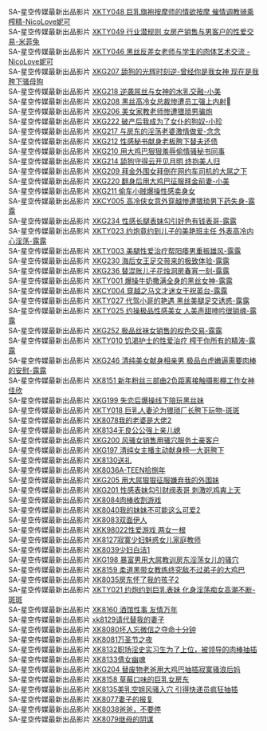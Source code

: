 SA-星空传媒最新出品影片     [XKTY048 巨乳旗袍按摩师的情欲按摩 催情调教骑乘榨精-NicoLove妮可](https://sagj.me/videoDetail/0f3b4ef314f21202.html)                    
SA-星空传媒最新出品影片     [XKTY049 行业潜规则 女房产销售与男客户的性爱交易-米菲兔](https://sagj.me/videoDetail/6a4163f299704087.html)                    
SA-星空传媒最新出品影片     [XKTY046 黑丝反差女老师与学生的肉体艺术交流 -NicoLove妮可](https://sagj.me/videoDetail/400fb87c935f4add.html)                    
SA-星空传媒最新出品影片     [XKG207 舔狗的光辉时刻逆-曾经你是我女神 现在是我胯下骚母狗](http://sagj.me/videoDetail/e91e0659bbe3687d.html)       
SA-星空传媒最新出品影片     [XKG218 逆袭屌丝与女神的水乳交融-小美](http://sagj.me/videoDetail/5fc2310579867dc9.html)    
SA-星空传媒最新出品影片     [XKG208 黑丝高冷女总裁惨遭员工强上内射](http://sagj.me/videoDetail/573e9d62dfe14cb1.html)   
SA-星空传媒最新出品影片     [XKG206 美女家教老师惨遭猥琐男骗炮](http://sagj.me/videoDetail/c19dadc4a7ce1544.html)         
SA-星空传媒最新出品影片     [XKG222 破产后我成为了女仆的狗奴-小珍](http://sagj.me/videoDetail/02620d526914d290.html)                    
SA-星空传媒最新出品影片     [XKG217 与房东的淫荡老婆激情做爱-念念](http://sagj.me/videoDetail/58c4937031b47b3b.html)                    
SA-星空传媒最新出品影片     [XKG212 性感秘书献身老板胯下替夫还债](http://sagj.me/videoDetail/7e0369674e22a379.html)                    
SA-星空传媒最新出品影片     [XKG210 用大鸡巴狠狠羞辱偷情骚秘书同事](http://sagj.me/videoDetail/73301722e574a7d2.html)                    
SA-星空传媒最新出品影片     [XKG214 舔狗守得云开见月明 终抱美人归](http://sagj.me/videoDetail/883f5fb74dbdfc1e.html)                    
SA-星空传媒最新出品影片     [XKG209 拜金外围女拜倒在网约车司机的大屌之下](http://sagj.me/videoDetail/2e1cd95e7a00335e.html)                    
SA-星空传媒最新出品影片     [XKG220 翻身后用大鸡巴征服拜金前妻-小美](http://sagj.me/videoDetail/172c52988cc7ce89.html)                    
SA-星空传媒最新出品影片     [XKG211 偷车小贼爆操性感卖身女](http://sagj.me/videoDetail/e8875118f03a83ed.html)                    
SA-星空传媒最新出品影片     [XKCY005 高冷侠女意外穿越惨遭猥琐男下药失身-露露](http://sagj.me/videoDetail/e5dff27a2d5e19c7.html)                    
SA-星空传媒最新出品影片     [XKG234 性感长腿表妹勾引好色有钱表哥-露露](http://sagj.me/videoDetail/09d884f1542fad6e.html)                    
SA-星空传媒最新出品影片     [XKTY023 约炮竟约到儿子的美艳班主任 外表高冷内心淫荡-露露](http://sagj.me/videoDetail/d9ccecac910a8966.html)                    
SA-星空传媒最新出品影片     [XKTY003 美腿性爱治疗帮阳痿男重振雄风-露露](http://sagj.me/videoDetail/a276b913ee61928f.html)                    
SA-星空传媒最新出品影片     [XKG230 海后女王足交带来的极致体验-露露](http://sagj.me/videoDetail/5950ec678e2a12f1.html)                    
SA-星空传媒最新出品影片     [XKG236 替混账儿子花烛洞房春宵一刻-露露](http://sagj.me/videoDetail/f228bbc43c9eb8ca.html)                    
SA-星空传媒最新出品影片     [XKTY001 爆操牛奶撒满全身的黑丝女神-露露](http://sagj.me/videoDetail/fba525c0701c82c1.html)                    
SA-星空传媒最新出品影片     [XKCY004 穿越之马文才迷女干祝英台-露露](http://sagj.me/videoDetail/297bd27155c92f13.html)                    
SA-星空传媒最新出品影片     [XKTY027 代驾小哥的艳遇 黑丝美腿足交诱惑-露露](http://sagj.me/videoDetail/27f96852b21704c1.html)                    
SA-星空传媒最新出品影片     [XKTY025 约操极品性感美女 人美声甜呻吟很销魂-露露](http://sagj.me/videoDetail/a8843fa9b998e95a.html)                    
SA-星空传媒最新出品影片     [XKG252 极品丝袜女销售的权色交易-露露](http://sagj.me/videoDetail/25f8d44ba4b9bade.html)                    
SA-星空传媒最新出品影片     [XKTY010 饥渴护士的性爱治疗 榨干你所有的精液-露露](http://sagj.me/videoDetail/f9ee86be6383b5c5.html)                    
SA-星空传媒最新出品影片     [XKG246 清纯美女献身相亲男 极品白虎嫩逼需要肉棒的安慰-露露](http://sagj.me/videoDetail/0995ff9e4d37aa39.html)                    
SA-星空传媒最新出品影片     [XK8151 新年粉丝三部曲2负距离接触摄影棚工作女神佳欣](http://sagj.me/videoDetail/7e714490c1569914.html)                    
SA-星空传媒最新出品影片     [XKG199 失恋后爆操线下陪玩黑丝妹](http://sagj.me/videoDetail/a7fda65092a95e39.html)                    
SA-星空传媒最新出品影片     [XKTY018 巨乳人妻沦为猥琐厂长胯下玩物-斑斑](http://sagj.me/videoDetail/cb661daa1906d315.html)                    
SA-星空传媒最新出品影片     [XK8078我的老婆是大佬2](http://sagj.me/videoDetail/e5d6df63a1b37315.html)                    
SA-星空传媒最新出品影片     [XK8134无良公公强上亲儿媳](http://sagj.me/videoDetail/98c29b4dd9400841.html)                    
SA-星空传媒最新出品影片     [XKG200 风骚女销售用骚穴服务土豪客户](http://sagj.me/videoDetail/124a84701cace685.html)                    
SA-星空传媒最新出品影片     [XKG197 清纯女主播主动献身榜一大哥胯下](http://sagj.me/videoDetail/1151563fce8bd729.html)                    
SA-星空传媒最新出品影片     [XK8130送礼](http://sagj.me/videoDetail/beff1f02f84e5a27.html)                    
SA-星空传媒最新出品影片     [XK8036A-TEEN拾捌年](http://sagj.me/videoDetail/883bde57c3114f50.html)                    
SA-星空传媒最新出品影片     [XKG205 用大屌狠狠征服嫌弃我的外围妹](http://sagj.me/videoDetail/e4182324af288f91.html)                    
SA-星空传媒最新出品影片     [XKG201 性感表妹勾引财阀表哥 刺激吃鸡爽上天](http://sagj.me/videoDetail/f7d4ba703bc6d92d.html)                    
SA-星空传媒最新出品影片     [XK8084肉棒收割游戏](http://sagj.me/videoDetail/7c8b0d8e5da8ab88.html)                    
SA-星空传媒最新出品影片     [XK8040我的妹妹不可能这么可爱2](http://sagj.me/videoDetail/72d3d555f152d138.html)                    
SA-星空传媒最新出品影片     [XK8083双面伊人](http://sagj.me/videoDetail/3379b7f70ec70a62.html)                    
SA-星空传媒最新出品影片     [XKK98022性爱游戏 两女一根](http://sagj.me/videoDetail/14eaacc28029f9f4.html)                    
SA-星空传媒最新出品影片     [XK8127寂寞少妇魅惑女儿家庭教师](http://sagj.me/videoDetail/148b4f41a6daffcd.html)                    
SA-星空传媒最新出品影片     [XK8039少妇白洁1](http://sagj.me/videoDetail/e0912e131523f3cf.html)                    
SA-星空传媒最新出品影片     [XKG198 暴富男用大屌教训房东淫荡女儿的骚穴](http://sagj.me/videoDetail/bdd20c1339dd344d.html)                    
SA-星空传媒最新出品影片     [XK8159 柔道黑带女教练终究敌不过弟子的大鸡巴](http://sagj.me/videoDetail/b14f07d0cc8b4974.html)                    
SA-星空传媒最新出品影片     [XK8035房东怀了我的孩子2](http://sagj.me/videoDetail/ad319e2e6ca408c2.html)                    
SA-星空传媒最新出品影片     [XKTY021 约炮约到巨乳表妹 化身淫荡痴女高潮不断-斑斑](http://sagj.me/videoDetail/da9249de0751caaa.html)                    
SA-星空传媒最新出品影片     [XK8160 酒馆性事 友情万年](http://sagj.me/videoDetail/c99d18bd2f770b6f.html)                    
SA-星空传媒最新出品影片     [xk8129请代替我的妻子](http://sagj.me/videoDetail/0cf7dfcc731eeb19.html)                    
SA-星空传媒最新出品影片     [XK8080坏人忘微信之夺命十分钟](http://sagj.me/videoDetail/7748c2d1ba25897b.html)                    
SA-星空传媒最新出品影片     [XK8081万圣节之夜](http://sagj.me/videoDetail/d5046ac905a3e648.html)                    
SA-星空传媒最新出品影片     [XK8132职场淫史实习生为了上位，被领导的肉棒抽插](http://sagj.me/videoDetail/7eed09acc1338de9.html)                    
SA-星空传媒最新出品影片     [XK8133倩女幽魂](http://sagj.me/videoDetail/27ec3d7da19ee1f6.html)                    
SA-星空传媒最新出品影片     [XKG204 替废物老爸用大鸡巴抽插寂寞骚浪后妈](http://sagj.me/videoDetail/f414f7a824879d64.html)                    
SA-星空传媒最新出品影片     [XK8158 草莓口味的巨乳女房东](http://sagj.me/videoDetail/e136e938e58ca3e0.html)                    
SA-星空传媒最新出品影片     [XK8135美乳空姐风骚入穴 引得快递员疯狂抽插](http://sagj.me/videoDetail/be9bff3f2016d143.html)                    
SA-星空传媒最新出品影片     [XK8077妻子的报复](http://sagj.me/videoDetail/6277d5b0c358b81f.html)                    
SA-星空传媒最新出品影片     [XK8038爸爸，不要停](http://sagj.me/videoDetail/620c0de658b21ed6.html)                    
SA-星空传媒最新出品影片     [XK8079继母的阴谋](http://sagj.me/videoDetail/d9e5e2717f5e6689.html)                                                    
